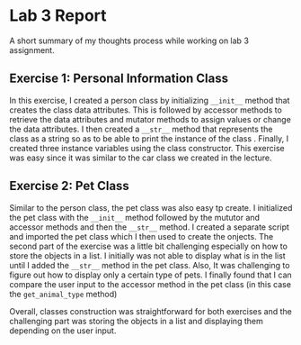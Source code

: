 # Lab 3 Report

A short summary of my thoughts process while working on lab 3 assignment.

## Exercise 1: Personal Information Class

In this exercise, I created a person class by initializing `__init__` method that creates the class data attributes.
This is followed by accessor methods to retrieve the data attributes and mutator methods to assign values or change the data attributes. I then created a `__str__` method that represents the class as a string so as to be able to print the instance of the class .
Finally, I created three instance variables using the class constructor.
This exercise was easy since it was similar to the car class we created in the lecture.

## Exercise 2: Pet Class

Similar to the person class, the pet class was also easy tp create. I initialized the pet class with the `__init__` method followed by the mututor and accessor methods and then the `__str__` method. I created a separate script and imported the pet class which I then used to create the onjects.
The second part of the exercise was a little bit challenging especially on how to store the objects in a list. I initially was not able to display what is in the list until I added the `__str__` method in the pet class.
Also, It was challenging to figure out how to display only a certain type of pets. I finally found that I can compare the user input to the accessor method in the pet class (in this case the `get_animal_type` method)

Overall, classes construction was straightforward for both exercises and the challenging part was storing the objects in a list and displaying them depending on the user input.
